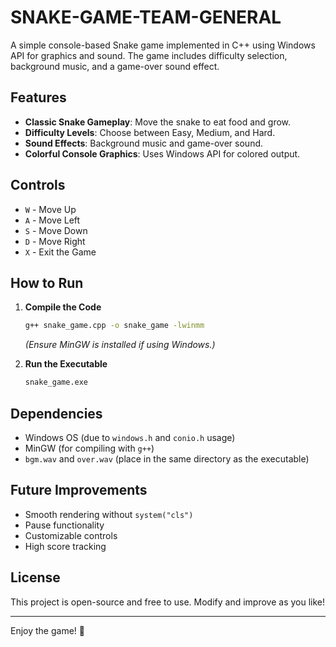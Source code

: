 # SNAKE-GAME-TEAM-GENERAL


A simple console-based Snake game implemented in C++ using Windows API for graphics and sound. The game includes difficulty selection, background music, and a game-over sound effect.

## Features
- **Classic Snake Gameplay**: Move the snake to eat food and grow.
- **Difficulty Levels**: Choose between Easy, Medium, and Hard.
- **Sound Effects**: Background music and game-over sound.
- **Colorful Console Graphics**: Uses Windows API for colored output.

## Controls
- `W` - Move Up
- `A` - Move Left
- `S` - Move Down
- `D` - Move Right
- `X` - Exit the Game

## How to Run
1. **Compile the Code**
   ```sh
   g++ snake_game.cpp -o snake_game -lwinmm
   ```
   *(Ensure MinGW is installed if using Windows.)*

2. **Run the Executable**
   ```sh
   snake_game.exe
   ```

## Dependencies
- Windows OS (due to `windows.h` and `conio.h` usage)
- MinGW (for compiling with `g++`)
- `bgm.wav` and `over.wav` (place in the same directory as the executable)

## Future Improvements
- Smooth rendering without `system("cls")`
- Pause functionality
- Customizable controls
- High score tracking

## License
This project is open-source and free to use. Modify and improve as you like!

---

Enjoy the game! 🐍

